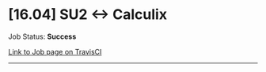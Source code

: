 # [16.04] SU2 <-> Calculix

Job Status: **Success**

[Link to Job page on TravisCI](https://travis-ci.org/precice/systemtests/jobs/641751200)

---